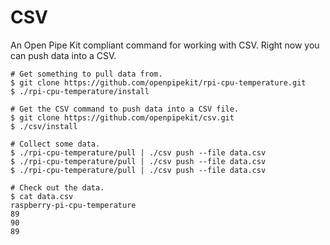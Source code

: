 # CSV
An Open Pipe Kit compliant command for working with CSV. Right now you can push data into a CSV.

```
# Get something to pull data from.
$ git clone https://github.com/openpipekit/rpi-cpu-temperature.git
$ ./rpi-cpu-temperature/install

# Get the CSV command to push data into a CSV file. 
$ git clone https://github.com/openpipekit/csv.git
$ ./csv/install

# Collect some data.
$ ./rpi-cpu-temperature/pull | ./csv push --file data.csv
$ ./rpi-cpu-temperature/pull | ./csv push --file data.csv
$ ./rpi-cpu-temperature/pull | ./csv push --file data.csv

# Check out the data.
$ cat data.csv
raspberry-pi-cpu-temperature
89
90
89
```

